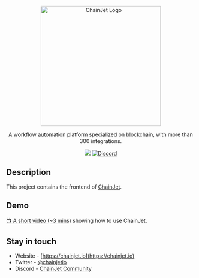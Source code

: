 <p align="center">
  <a href="https://chainjet.io" target="blank"><img src="https://chainjet.io/logo.svg" width="320" alt="ChainJet Logo" /></a>
</p>
  
<p align="center">A workflow automation platform specialized on blockchain, with more than 300 integrations.</p>
<p align="center">
  <a href="https://twitter.com/chainjetio"><img src="https://img.shields.io/twitter/follow/chainjetio.svg?style=social&label=Follow"></a>
  <a href="https://discord.gg/QFnSwqj9YH" target="_blank"><img src="https://img.shields.io/badge/discord-online-brightgreen.svg" alt="Discord"/></a>
</p>

## Description

This project contains the frontend of [ChainJet](https://chainjet.io).

## Demo

[:tv: A short video (~3 mins)](https://www.youtube.com/watch?v=zCaqp2JnFA0) showing how to use ChainJet.

## Stay in touch

- Website - [https://chainjet.io](https://chainjet.io)
- Twitter - [@chainjetio](https://twitter.com/chainjetio)
- Discord - [ChainJet Community](https://discord.gg/QFnSwqj9YH)

